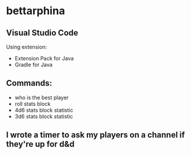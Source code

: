 # bettarphina

## Visual Studio Code

Using extension:

* Extension Pack for Java
* Gradle for Java

## Commands:
* who is the best player
* roll stats block
* 4d6 stats block statistic
* 3d6 stats block statistic

## I wrote a timer to ask my players on a channel if they're up for d&d
